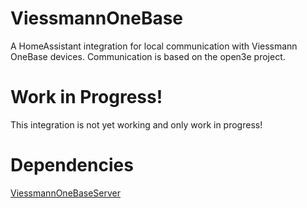 # ViessmannOneBase
A HomeAssistant integration for local communication with Viessmann OneBase devices. Communication is based on the open3e project.

# Work in Progress!
This integration is not yet working and only work in progress!

# Dependencies
[ViessmannOneBaseServer](https://github.com/Philip-Wiege/ViessmannOneBaseServer)

